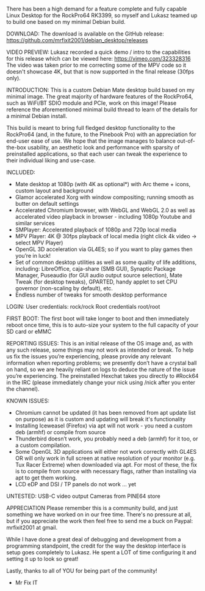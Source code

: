 There has been a high demand for a feature complete and fully capable Linux Desktop for the RockPro64 RK3399, so myself and Lukasz teamed up to build one based on my minimal Debian build.

DOWNLOAD:
The download is available on the GitHub release: 
https://github.com/mrfixit2001/debian_desktop/releases

VIDEO PREVIEW:
Lukasz recorded a quick demo / intro to the capabilities for this release which can be viewed here: https://vimeo.com/323328316
The video was taken prior to me correcting some of the MPV code so it doesn't showcase 4K, but that is now supported in the final release (30fps only).

INTRODUCTION:
This is a custom Debian Mate desktop build based on my minimal image. The great majority of hardware features of the RockPro64, such as WiFi/BT SDIO module and PCIe, work on this image!
Please reference the aforementioned minimal build thread to learn of the details for a minimal Debian install.

This build is meant to bring full fledged desktop functionality to the RockPro64 (and, in the future, to the Pinebook Pro) with an appreciation for end-user ease of use. We hope that the image manages to balance out-of-the-box usability, an aesthetic look and performance with sparsity of preinstalled applications, so that each user can tweak the experience to their individual liking and use-case. 

INCLUDED:
* Mate desktop at 1080p (with 4K as optional*) with Arc theme + icons, custom layout and background 
* Glamor accelerated Xorg with window compositing; running smooth as butter on default settings
* Accelerated Chromium browser, with WebGL and WebGL 2.0 as well as accelerated video playback in browser - including 1080p Youtube and similar services 
* SMPlayer: Accelerated playback of 1080p and 720p local media
* MPV Player: 4K @ 30fps playback of local media (right click 4k video -> select MPV Player)
* OpenGL 3D acceleration via GL4ES; so if you want to play games then you’re in luck!
* Set of common desktop utilities as well as some quality of life additions, including:  LibreOffice, caja-share (SMB GUI), Synaptic Package Manager, Puseaudio (for GUI audio output source selection), Mate Tweak (for desktop tweaks), GPARTED, handy applet to set CPU governor (non-scaling by default), etc.
* Endless number of tweaks for smooth desktop performance

LOGIN: 
User credentials: rock/rock
Root credentials root/root 

FIRST BOOT:
The first boot will take longer to boot and then immediately reboot once time, this is to auto-size your system to the full capacity of your SD card or eMMC

REPORTING ISSUES:
This is an initial release of the OS image and, as with any such release, some things may not work as intended or break. To help us fix the issues you’re experiencing, please provide any relevant information when reporting problems; we presently don’t have a crystal ball on hand, so we are heavily reliant on logs to deduce the nature of the issue you’re experiencing. The preinstalled Hexchat takes you directly to #Rock64 in the IRC (please immediately change your nick using /nick after you enter the channel). 

KNOWN ISSUES:
* Chromium cannot be updated (it has been removed from apt update list on purpose) as it is custom and updating will break it's functionality
* Installing Iceweasel (Firefox) via apt will not work - you need a custom deb (armhf) or compile from source
* Thunderbird doesn’t work, you probably need a deb (armhf) for it too, or a custom compilation.
* Some OpenGL 3D applications will either not work correctly with GL4ES OR will only work in full screen at native resolution of your monitor (e.g. Tux Racer Extreme) when downloaded via apt. For most of these, the fix is to compile from source with necessary flags, rather than installing via apt to get them working. 
* LCD eDP and DSI / TP panels do not work … yet

UNTESTED:
USB-C video output
Cameras from PINE64 store

APPRECIATION
Please remember this is a community build, and just something we have worked on in our free time. There's no pressure at all, but if you appreciate the work then feel free to send me a buck on Paypal: mrfixit2001 at gmail. 

While I have done a great deal of debugging and development from a programming standpoint, the credit for the way the desktop interface is setup goes completely to Lukasz. He spent a LOT of time configuring it and setting it up to look so great!

Lastly, thanks to all of YOU for being part of the community!
- Mr Fix IT

